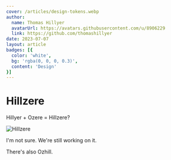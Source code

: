 ```yaml
---
cover: /articles/design-tokens.webp
author:
  name: Thomas Hillyer
  avatarUrl: https://avatars.githubusercontent.com/u/8906229
  link: https://github.com/thomashillyer
date: 2023-07-07
layout: article
badges: [{
  color: 'white',
  bg: 'rgba(0, 0, 0, 0.3)',
  content: 'Design'
}]
---
```


# Hillzere

Hillyer + Ozere = Hillzere?

![Hillzere](/logo.svg)

I'm not sure. We're still working on it.

There's also Ozhill.
